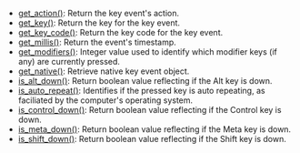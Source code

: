 * [get_action()](py5keyevent_get_action): Return the key event's action.
* [get_key()](py5keyevent_get_key): Return the key for the key event.
* [get_key_code()](py5keyevent_get_key_code): Return the key code for the key event.
* [get_millis()](py5keyevent_get_millis): Return the event's timestamp.
* [get_modifiers()](py5keyevent_get_modifiers): Integer value used to identify which modifier keys (if any) are currently pressed.
* [get_native()](py5keyevent_get_native): Retrieve native key event object.
* [is_alt_down()](py5keyevent_is_alt_down): Return boolean value reflecting if the Alt key is down.
* [is_auto_repeat()](py5keyevent_is_auto_repeat): Identifies if the pressed key is auto repeating, as faciliated by the computer's operating system.
* [is_control_down()](py5keyevent_is_control_down): Return boolean value reflecting if the Control key is down.
* [is_meta_down()](py5keyevent_is_meta_down): Return boolean value reflecting if the Meta key is down.
* [is_shift_down()](py5keyevent_is_shift_down): Return boolean value reflecting if the Shift key is down.
